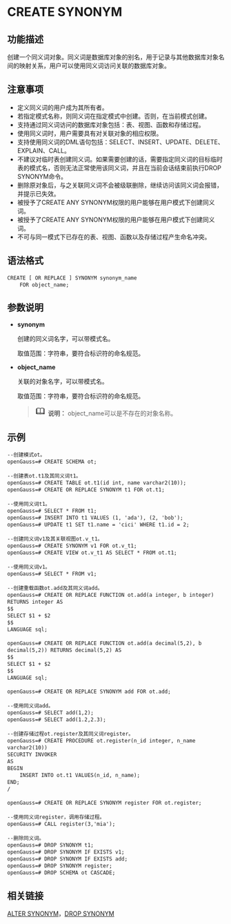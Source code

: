 # CREATE SYNONYM<a name="ZH-CN_TOPIC_0289900787"></a>

## 功能描述<a name="zh-cn_topic_0283136599_zh-cn_topic_0237122116_zh-cn_topic_0059778169_s0867185fef0f4a228532d432b598cb26"></a>

创建一个同义词对象。同义词是数据库对象的别名，用于记录与其他数据库对象名间的映射关系，用户可以使用同义词访问关联的数据库对象。

## 注意事项<a name="zh-cn_topic_0283136599_zh-cn_topic_0237122116_section93413620440"></a>

-   定义同义词的用户成为其所有者。
-   若指定模式名称，则同义词在指定模式中创建。否则，在当前模式创建。
-   支持通过同义词访问的数据库对象包括：表、视图、函数和存储过程。
-   使用同义词时，用户需要具有对关联对象的相应权限。
-   支持使用同义词的DML语句包括：SELECT、INSERT、UPDATE、DELETE、EXPLAIN、CALL。
-   不建议对临时表创建同义词。如果需要创建的话，需要指定同义词的目标临时表的模式名，否则无法正常使用该同义词，并且在当前会话结束前执行DROP SYNONYM命令。
-   删除原对象后，与之关联同义词不会被级联删除，继续访问该同义词会报错，并提示已失效。
-   被授予了CREATE ANY SYNONYM权限的用户能够在用户模式下创建同义词。
-   被授予了CREATE ANY SYNONYM权限的用户能够在用户模式下创建同义词。
-   不可与同一模式下已存在的表、视图、函数以及存储过程产生命名冲突。

## 语法格式<a name="zh-cn_topic_0283136599_zh-cn_topic_0237122116_zh-cn_topic_0059777835_sebcad83e099e46b0ba586829e634d144"></a>

```
CREATE [ OR REPLACE ] SYNONYM synonym_name 
    FOR object_name;
```

## 参数说明<a name="zh-cn_topic_0283136599_zh-cn_topic_0237122116_section1549681213574"></a>

-   **synonym**

    创建的同义词名字，可以带模式名。

    取值范围：字符串，要符合标识符的命名规范。

-   **object\_name**

    关联的对象名字，可以带模式名。

    取值范围：字符串，要符合标识符的命名规范。

    >![](public_sys-resources/icon-note.gif) **说明：** 
    >object\_name可以是不存在的对象名称。


## 示例<a name="zh-cn_topic_0283136599_zh-cn_topic_0237122116_section1853433744413"></a>

```
--创建模式ot。
openGauss=# CREATE SCHEMA ot;

--创建表ot.t1及其同义词t1。
openGauss=# CREATE TABLE ot.t1(id int, name varchar2(10));
openGauss=# CREATE OR REPLACE SYNONYM t1 FOR ot.t1;

--使用同义词t1。
openGauss=# SELECT * FROM t1;
openGauss=# INSERT INTO t1 VALUES (1, 'ada'), (2, 'bob');
openGauss=# UPDATE t1 SET t1.name = 'cici' WHERE t1.id = 2;

--创建同义词v1及其关联视图ot.v_t1。
openGauss=# CREATE SYNONYM v1 FOR ot.v_t1;
openGauss=# CREATE VIEW ot.v_t1 AS SELECT * FROM ot.t1;

--使用同义词v1。
openGauss=# SELECT * FROM v1;

--创建重载函数ot.add及其同义词add。
openGauss=# CREATE OR REPLACE FUNCTION ot.add(a integer, b integer) RETURNS integer AS
$$
SELECT $1 + $2
$$
LANGUAGE sql;

openGauss=# CREATE OR REPLACE FUNCTION ot.add(a decimal(5,2), b decimal(5,2)) RETURNS decimal(5,2) AS
$$
SELECT $1 + $2
$$
LANGUAGE sql;

openGauss=# CREATE OR REPLACE SYNONYM add FOR ot.add;

--使用同义词add。
openGauss=# SELECT add(1,2);
openGauss=# SELECT add(1.2,2.3);

--创建存储过程ot.register及其同义词register。
openGauss=# CREATE PROCEDURE ot.register(n_id integer, n_name varchar2(10))
SECURITY INVOKER
AS
BEGIN
    INSERT INTO ot.t1 VALUES(n_id, n_name);
END;
/

openGauss=# CREATE OR REPLACE SYNONYM register FOR ot.register;

--使用同义词register，调用存储过程。
openGauss=# CALL register(3,'mia');

--删除同义词。
openGauss=# DROP SYNONYM t1;
openGauss=# DROP SYNONYM IF EXISTS v1;
openGauss=# DROP SYNONYM IF EXISTS add;
openGauss=# DROP SYNONYM register;
openGauss=# DROP SCHEMA ot CASCADE;
```

## 相关链接<a name="zh-cn_topic_0283136599_zh-cn_topic_0237122116_zh-cn_topic_0059778825_section184942174514"></a>

[ALTER SYNONYM](ALTER-SYNONYM.md)，[DROP SYNONYM](DROP-SYNONYM.md)


